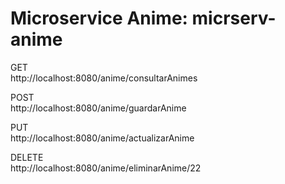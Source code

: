 # Microservice Anime: micrserv-anime
GET  
http://localhost:8080/anime/consultarAnimes   

POST  
http://localhost:8080/anime/guardarAnime  

PUT  
http://localhost:8080/anime/actualizarAnime  
  
DELETE  
http://localhost:8080/anime/eliminarAnime/22